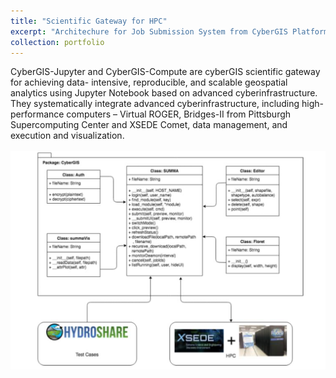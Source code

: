 ```yaml
---
title: "Scientific Gateway for HPC"
excerpt: "Architechure for Job Submission System from CyberGIS Platform to HPC <br/><img src='/images/rs3.png' width='800'>"
collection: portfolio
---
```

CyberGIS-Jupyter and CyberGIS-Compute are cyberGIS scientific gateway for achieving data- intensive, reproducible, and scalable geospatial analytics using Jupyter Notebook based on advanced cyberinfrastructure. They systematically integrate advanced cyberinfrastructure, including high- performance computers – Virtual ROGER, Bridges-II from Pittsburgh Supercomputing Center and XSEDE Comet, data management, and execution and visualization. <br/><br/><img src='/images/rs3-1.png' width='800'>



